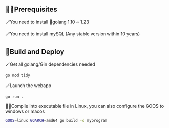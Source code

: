 ## 🧙‍♂️Prerequisites

🪄You need to install 🦫golang 1.10 ~ 1.23

🪄You need to install mySQL (Any stable version within 10 years)

## 🧌Build and Deploy

🪄Get all golang/Gin dependencies needed
```bash
go mod tidy
```

🪄Launch the webapp
```bash
go run .
```

🧚‍♀️Compile into executable file in Linux, you can also configure the GOOS to windows or macos
```bash
GOOS=linux GOARCH=amd64 go build -o myprogram
```
